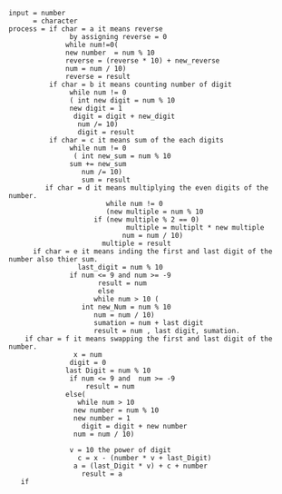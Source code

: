    input = number
          = character
    process = if char = a it means reverse
                   by assigning reverse = 0
                  while num!=0(
                  new number  = num % 10
                  reverse = (reverse * 10) + new_reverse
                  num = num / 10)
                  reverse = result
              if char = b it means counting number of digit
                   while num != 0
                   ( int new digit = num % 10
                   new digit = 1
                    digit = digit + new_digit
                     num /= 10) 
                     digit = result
              if char = c it means sum of the each digits
                   while num != 0
                    ( int new_sum = num % 10
                   sum += new_sum
                      num /= 10)
                      sum = result
             if char = d it means multiplying the even digits of the number.
                            while num != 0
                            (new multiple = num % 10
                         if (new multiple % 2 == 0)
                                 multiple = multiplt * new multiple
                                num = num / 10)
                           multiple = result
          if char = e it means inding the first and last digit of the number also thier sum.
                     last_digit = num % 10
                   if num <= 9 and num >= -9 
                          result = num       
                          else
                         while num > 10 (
                      int new_Num = num % 10
                         num = num / 10)
                         sumation = num + last digit
                         result = num , last digit, sumation. 
        if char = f it means swapping the first and last digit of the number.
                    x = num
                   digit = 0
                  last Digit = num % 10
                   if num <= 9 and  num >= -9
                       result = num
                  else(
                     while num > 10
                    new number = num % 10
                    new number = 1
                      digit = digit + new number
                    num = num / 10)
                    
                   v = 10 the power of digit
                     c = x - (number * v + last_Digit)
                    a = (last_Digit * v) + c + number
                      result = a
       if  
                      
                      
